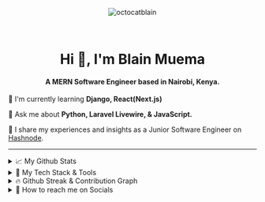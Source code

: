 <p align="center">
    <img src="https://komarev.com/ghpvc/?username=octocatblain&label=Profile%20views&color=0e75b6&style=flat" alt="octocatblain" />
</p>
<br>
<h1 align="center">Hi 👋, I'm Blain Muema</h1>
<h4 align="center">A MERN Software Engineer based in Nairobi, Kenya.</h4>

<!--<h2 align="center">💫 About Me:</h2>-->
<p>🌱 I'm currently learning <b>Django, React(Next.js)</b></p>
<p>💬 Ask me about <b>Python, Laravel Livewire, & JavaScript.</b></p>
<p>📘 I share my experiences and insights as a Junior Software Engineer on <a href="https://blainmuema.hashnode.dev/">Hashnode</a>.</p>

<hr>

<!--github stats-->
<details>
    <summary>📈 My Github Stats</summary>
      <br>
    <table>
        <tr>
            <td>
                <a href="https://github-readme-stats.vercel.app">
                    <img src="https://github-readme-stats.vercel.app/api?username=octocatblain&show_icons=true&theme=chartreuse-dark"/>
                </a>
            </td>
            <td>
                <a href="https://github.com/anuraghazra/convoychat">
                    <img src="https://github-readme-stats.vercel.app/api/top-langs/?username=octocatblain&layout=compact&langs_count=10&theme=chartreuse-dark&show_icons=truel)](https://github.com/anuraghazra/github-readme-stats"/>
                </a>
            </td>
        </tr>
    </table>
</details>

<!--Tools-->
<details>
<summary>📡 My Tech Stack & Tools</summary>
<br>
<table>
  <thead>
    <tr>
      <th>Frontend</th>
      <th>Backend</th>
      <th>Tools</th>
    </tr>
  </thead>
  <tbody style="vertical-align: top">
    <tr>
      <td>
        <table>
          <tr>
            <td><img height="37" width="50" src="https://cdn.jsdelivr.net/gh/devicons/devicon/icons/react/react-original.svg" /></td>
            <td><img height="35" width="50" src="https://cdn.jsdelivr.net/gh/devicons/devicon/icons/html5/html5-plain-wordmark.svg" /></td>
            <td><img height="37" width="50" src="https://cdn.jsdelivr.net/gh/devicons/devicon/icons/nextjs/nextjs-original.svg" /></td>
          </tr>
          <tr>
            <td><img height="35" width="50" src="https://cdn.jsdelivr.net/gh/devicons/devicon/icons/css3/css3-plain-wordmark.svg" /></td>
            <td><img height="37" width="50" src="https://cdn.jsdelivr.net/gh/devicons/devicon/icons/tailwindcss/tailwindcss-plain.svg" /></td>
            <td><img height="35" width="50" src="https://cdn.jsdelivr.net/gh/devicons/devicon/icons/sass/sass-original.svg" /></td>
          </tr>
          <tr>
            <td><img height="42" width="50" src="https://cdn.jsdelivr.net/gh/devicons/devicon/icons/bootstrap/bootstrap-plain.svg" /></td>
            <td><img height="35" width="50" src="https://cdn.jsdelivr.net/gh/devicons/devicon/icons/javascript/javascript-plain.svg" /></td>
            <td><img height="35" width="50" src="https://cdn.jsdelivr.net/gh/devicons/devicon/icons/typescript/typescript-plain.svg" /></td>
          </tr>
        </table>
      </td>
      <td>
        <table>
          <tr>
            <td><img height="37" width="50" src="https://cdn.jsdelivr.net/gh/devicons/devicon/icons/python/python-original.svg" /></td>
            <td><img height="37" width="50" src="https://cdn.jsdelivr.net/gh/devicons/devicon/icons/flask/flask-original-wordmark.svg" /></td>
            <td><img height="35" width="50" src="https://cdn.jsdelivr.net/gh/devicons/devicon/icons/nodejs/nodejs-original.svg" /></td>
          </tr>
          <tr>
            <td><img height="37" width="50" src="https://cdn.jsdelivr.net/gh/devicons/devicon/icons/django/django-plain-wordmark.svg" /></td>
            <td><img height="37" width="50" src="https://cdn.jsdelivr.net/gh/devicons/devicon/icons/php/php-original.svg" /></td>
            <td><img height="37" width="50" src="https://cdn.jsdelivr.net/gh/devicons/devicon/icons/laravel/laravel-plain-wordmark.svg" /></td>
          </tr>
          <tr>
            <td><img src="https://github.com/octocatblain/octocatblain/assets/62080362/8e81fd7c-e56d-4073-b96c-393d22d17a13" width="37" height="40" /></td>
            <td><img height="37" width="50" src="https://cdn.jsdelivr.net/gh/devicons/devicon/icons/mysql/mysql-original-wordmark.svg" /></td>
            <td><img height="37" width="50" src="https://cdn.jsdelivr.net/gh/devicons/devicon/icons/postgresql/postgresql-plain-wordmark.svg" /></td>
          </tr>
          <tr>
            <td><img height="37" width="50" src="https://cdn.jsdelivr.net/gh/devicons/devicon/icons/sqlalchemy/sqlalchemy-original.svg" /></td>
          </tr>
          </tr>
        </table>
      </td>
      <td>
        <table>
          <tr>
            <td><img height="35" width="50" src="https://cdn.jsdelivr.net/gh/devicons/devicon/icons/git/git-original.svg" /></td>
            <td><img height="37" width="50" src="https://cdn.jsdelivr.net/gh/devicons/devicon/icons/bash/bash-original.svg" /></td>
          </tr>
        </table>
      </td>
    </tr>
  </tbody>
</table>
</details>

<!--Summary-->
<details>
    <summary>🔥 Github Streak & Contribution Graph</summary>
    <table>
        <tr align="center">
            <td><a href="https://git.io/streak-stats"><img src="https://streak-stats.demolab.com?user=octocatblain&theme=github-dark" alt="GitHub Streak" /></a></td>
        </tr>
        <tr align="center">
            <td>
  
[![Ashutosh's github activity graph](https://github-readme-activity-graph.vercel.app/graph?username=octocatblain&bg_color=000000&color=ededed&line=0aff27&point=ffffff&area=true&hide_border=true)](https://github.com/ashutosh00710/github-readme-activity-graph)
            </td>
        </tr>
    </table>
</details>

<details>
    <summary>🔎 How to reach me on Socials</summary>
    <table align="center">
        <tr>
            <td rowspan="6">
                  
[![spotify-github-profile](https://spotify-github-profile.vercel.app/api/view?uid=31uzr2jwp6guujlxxeyiyi2wgxbq&cover_image=true&theme=default&show_offline=false&background_color=121212&interchange=true)](https://spotify-github-profile.vercel.app/api/view?uid=31uzr2jwp6guujlxxeyiyi2wgxbq&redirect=true)
            </td>
            <td align="right"><a href="https://www.linkedin.com/in/blain-muema/" target="_blank">LinkedIn <img width="15" height="15" src="https://cdn.jsdelivr.net/gh/devicons/devicon/icons/linkedin/linkedin-original.svg" /></a></td>
        </tr>
        <tr>
            <td align="right"><a href="https://.com" target="_blank">Discord <img src="icons/discord.png" width="15" height="15"></a></td>
        </tr>
        <tr>
            <td align="right"><a href="https://twitter.com/birdblain/" target="_blank">Twitter <img width="15" height="15"                   src="https://cdn.jsdelivr.net/gh/devicons/devicon/icons/twitter/twitter-original.svg" /></a></td>
        </tr>
        <tr>
            <td align="right"><a href="https://wa.me/+254113604268/" target="_blank">Whatsapp <img width="15" height="15" src="icons/whatsapp.png"></a></td>
        </tr>
        <tr>
            <td align="right"><a href="mailto:blainmuema@gmail.com" target="_blank">Gmail <img width="15" height="15" src="icons/gmail.png"></a></td>
        </tr>
        <tr>
            <td align="right"><a href="https://blainmuema.hashnode.dev/" target="_blank">Hashnode <svg xmlns="http://www.w3.org/2000/svg" height="15" width="15" viewBox="0 0 512 512"><path d="M35.2 171.1C-11.7 217.1-11.7 294 35.2 340.9L171.1 476.8C217.1 523.7 294 523.7 340.9 476.8L476.8 340.9C523.7 294 523.7 217.1 476.8 171.1L340.9 35.2C294-11.7 217.1-11.7 171.1 35.2L35.2 171.1zM315.5 315.5C282.6 348.3 229.4 348.3 196.6 315.5C163.7 282.6 163.7 229.4 196.6 196.6C229.4 163.7 282.6 163.7 315.5 196.6C348.3 229.4 348.3 282.6 315.5 315.5z"/></svg></a></td>
        </tr>
    </table>
</details>
